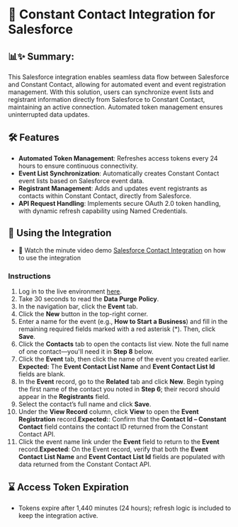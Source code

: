# 📧 Constant Contact Integration for Salesforce
## 📊✨ Summary:
This Salesforce integration enables seamless data flow between Salesforce and Constant Contact, allowing for automated event and event registration management. With this solution, users can synchronize event lists and registrant information directly from Salesforce to Constant Contact, maintaining an active connection. Automated token management ensures uninterrupted data updates.

## 🛠️ Features
* **Automated Token Management**: Refreshes access tokens every 24 hours to ensure continuous connectivity.
* **Event List Synchronization**: Automatically creates Constant Contact event lists based on Salesforce event data.
* **Registrant Management**: Adds and updates event registrants as contacts within Constant Contact, directly from Salesforce.
* **API Request Handling**: Implements secure OAuth 2.0 token handling, with dynamic refresh capability using Named Credentials.

## 📝 Using the Integration
* 🎥 Watch the minute video demo [Salesforce Contact Integration](https://drive.google.com/file/d/1YxndPJ09ljkylPQUS9Y-aLOKvYS4Y1VF/view?usp=sharing) on how to use the integration  
  
### **Instructions**
1. Log in to the live environment [here](https://integration-experts-dev-ed.my.site.com/s/).
2. Take 30 seconds to read the **Data Purge Policy**.
3. In the navigation bar, click the **Event** tab.
4. Click the **New** button in the top-right corner.
5. Enter a name for the event (e.g., **How to Start a Business**) and fill in the remaining required fields marked with a red asterisk (*). Then, click **Save**.
6. Click the **Contacts** tab to open the contacts list view. Note the full name of one contact—you'll need it in **Step 8** below.
7. Click the **Event** tab, then click the name of the event you created earlier. **Expected:** The **Event Contact List Name** and **Event Contact List Id** fields are blank.
9. In the **Event** record, go to the **Related** tab and click **New**. Begin typing the first name of the contact you noted in **Step 6**; their record should appear in the **Registrants** field.
11. Select the contact’s full name and click **Save**.
12. Under the **View Record** column, click **View** to open the **Event Registration** record.**Expected:**: Confirm that the **Contact Id – Constant Contact** field contains the contact ID returned from the Constant Contact API.
13. Click the event name link under the **Event** field to return to the **Event** record.**Expected**: On the Event record, verify that both the **Event Contact List Name** and **Event Contact List Id** fields are populated with data returned from the Constant Contact API.

## ⌛️ Access Token Expiration
* Tokens expire after 1,440 minutes (24 hours); refresh logic is included to keep the integration active.

